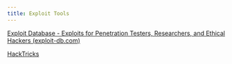 ```yaml
---
title: Exploit Tools
---
```


[Exploit Database - Exploits for Penetration Testers, Researchers, and Ethical Hackers (exploit-db.com)](https://www.exploit-db.com/)

[HackTricks](https://book.hacktricks.xyz/)
